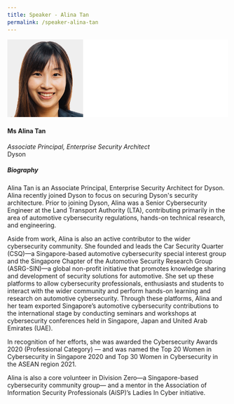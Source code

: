 ```yaml
---
title: Speaker - Alina Tan
permalink: /speaker-alina-tan
---
```

![Alina Tan](/images/speakers/Alina-Tan.jpg)

#### **Ms Alina Tan**

*Associate Principal, Enterprise Security Architect*  
Dyson

##### **Biography**

Alina Tan is an Associate Principal, Enterprise Security Architect for Dyson. Alina recently joined Dyson to focus on securing Dyson's security architecture.
Prior to joining Dyson, Alina was a Senior Cybersecurity Engineer at the Land Transport Authority (LTA), contributing primarily in the area of automotive cybersecurity regulations, hands-on technical research, and engineering.

Aside from work, Alina is also an active contributor to the wider cybersecurity community. She founded and leads the Car Security Quarter (CSQ)—a Singapore-based automotive cybersecurity special interest group and the Singapore Chapter of the Automotive Security Research Group (ASRG-SIN)—a global non-profit initiative that promotes knowledge sharing and development of security solutions for automotive. She set up these platforms to allow cybersecurity professionals, enthusiasts and students to interact with the wider community and perform hands-on learning and research on automotive cybersecurity. Through these platforms, Alina and her team exported Singapore’s automotive cybersecurity contributions to the international stage by conducting seminars and workshops at cybersecurity conferences held in Singapore, Japan and United Arab Emirates (UAE). 

In recognition of her efforts, she was awarded the Cybersecurity Awards 2020 (Professional Category) — and was named the Top 20 Women in Cybersecurity in Singapore 2020 and Top 30 Women in Cybersecurity in the ASEAN region 2021.

Alina is also a core volunteer in Division Zero—a Singapore-based cybersecurity community group— and a mentor in the Association of Information Security Professionals (AiSP)’s Ladies In Cyber initiative.